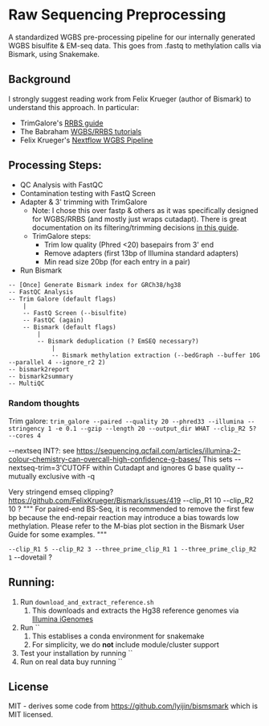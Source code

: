 # Raw Sequencing Preprocessing

A standardized WGBS pre-processing pipeline for our internally generated WGBS bisulfite & EM-seq data. This goes from .fastq to methylation calls via Bismark, using Snakemake.

## Background

I strongly suggest reading work from Felix Krueger (author of Bismark) to understand this approach. In particular:
- TrimGalore's [RRBS guide](https://github.com/FelixKrueger/TrimGalore/blob/master/Docs/RRBS_Guide.pdf)
- The Babraham [WGBS/RRBS tutorials](https://www.bioinformatics.babraham.ac.uk/training.html#bsseq)
- Felix Krueger's [Nextflow WGBS Pipeline](https://github.com/FelixKrueger/nextflow_pipelines/blob/master/nf_bisulfite_WGBS)

## Processing Steps:

- QC Analysis with FastQC
- Contamination testing with FastQ Screen
- Adapter & 3' trimming with TrimGalore
    - Note: I chose this over fastp & others as it was specifically designed for WGBS/RRBS (and mostly just wraps cutadapt). There is great documentation on its filtering/trimming decisions [in this guide](https://github.com/FelixKrueger/TrimGalore/blob/master/Docs/RRBS_Guide.pdf).
    - TrimGalore steps:
        - Trim low quality (Phred <20) basepairs from 3' end
        - Remove adapters (first 13bp of Illumina standard adapters)
        - Min read size 20bp (for each entry in a pair)
- Run Bismark


```
-- [Once] Generate Bismark index for GRCh38/hg38
-- FastQC Analysis
-- Trim Galore (default flags)
    |
    -- FastQ Screen (--bisulfite)
    -- FastQC (again)
    -- Bismark (default flags)
        |
        -- Bismark deduplication (? EmSEQ necessary?)
            |
            -- Bismark methylation extraction (--bedGraph --buffer 10G --parallel 4 --ignore_r2 2)       
-- bismark2report
-- bismark2summary
-- MultiQC
```

### Random thoughts

Trim galore:
`trim_galore --paired --quality 20 --phred33 --illumina --stringency 1 -e 0.1 --gzip --length 20 --output_dir WHAT --clip_R2 5? --cores 4 `
 
 --nextseq INT?: see https://sequencing.qcfail.com/articles/illumina-2-colour-chemistry-can-overcall-high-confidence-g-bases/
 This sets --nextseq-trim=3'CUTOFF within Cutadapt and ignores G base quality -- mutually exclusive with -q

Very stringend emseq clipping? https://github.com/FelixKrueger/Bismark/issues/419
--clip_R1 10 --clip_R2 10 ?
"""
For paired-end BS-Seq, it is recommended to remove the first few bp because the end-repair reaction may introduce a bias towards low methylation. Please refer to the M-bias plot section in the Bismark User Guide for some examples.
"""

`--clip_R1 5 --clip_R2 3 --three_prime_clip_R1 1 --three_prime_clip_R2 1`
--dovetail ?

## Running:

1. Run `download_and_extract_reference.sh`
    1. This downloads and extracts the Hg38 reference genomes via [Illumina iGenomes](https://support.illumina.com/sequencing/sequencing_software/igenome.html)
1. Run ``
    1. This establises a conda environment for snakemake
    1. For simplicity, we do **not** include module/cluster support
1. Test your installation by running ``
1. Run on real data buy running ``



## License
MIT - derives some code from https://github.com/lyijin/bismsmark which is MIT licensed.
